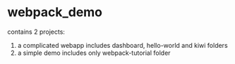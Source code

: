 # webpack_demo

contains 2 projects:
1. a complicated webapp includes dashboard, hello-world and kiwi folders
2. a simple demo includes only webpack-tutorial folder